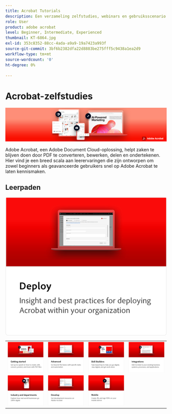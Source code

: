 ```yaml
---
title: Acrobat Tutorials
description: Een verzameling zelfstudies, webinars en gebruiksscenario's voor Adobe Acrobat
role: User
product: adobe acrobat
level: Beginner, Intermediate, Experienced
thumbnail: KT-6864.jpg
exl-id: 353c8352-88cc-4ada-a9a9-19a7423a993f
source-git-commit: 3bf6b2382dfa22d8883be275fff5c9438a1ea2d9
workflow-type: tm+mt
source-wordcount: '0'
ht-degree: 0%

---
```


# Acrobat-zelfstudies

![Acrobat-hoofdafbeelding](assets/Hero_Acrobat.jpg)

Adobe Acrobat, een Adobe Document Cloud-oplossing, helpt zaken te blijven doen door PDF te converteren, bewerken, delen en ondertekenen. Hier vind je een breed scala aan leerervaringen die zijn ontworpen om zowel beginners als geavanceerde gebruikers snel op Adobe Acrobat te laten kennismaken.

## Leerpaden

<table style="table-layout:fixed">
<tr>
  <td>
    <a href="getting-started/getting-started-overview.md">
      <img alt="Aan de slag" src="assets/acrobat_title_getting_started.png" />
    </a>
  </td>
  <td>
    <a href="advanced-tasks/advanced-tasks-overview.md">
      <img alt="Geavanceerde taken" src="assets/acrobat_title_advanced_tasks.png" />
    </a>
  </td>
  <td>
    <a href="skill-builder/skill-builder-webinars.md">
      <img alt="Skill Builder" src="assets/acrobat_title_skill_builder.png" />
    </a>
  </td>
  <td>
    <a href="integrate/integrate-overview.md">
      <img alt="Integraties" src="assets/acrobat_title_integrate.png" />
    </a>
  </td>
</tr>
<tr>
  <td>
    <a href="industry/industry-overview.md">
      <img alt="Industrie en diensten" src="assets/acrobat_title_industry.png" />
    </a>
  </td>  
  <td>
    <a href="develop/develop-overview.md">
      <img alt="Ontwikkelen" src="assets/acrobat_title_develop.png" />
    </a>
  </td>
  <a href="deploy/deploy-overview.md">
      <img alt="Implementeren" src="assets/acrobat_title_deploy.png" />
    </a>
  </td>
  <td>
    <a href="mobile/mobile-overview.md">
      <img alt="Mobiel" src="assets/acrobat_title_mobile.png" />
    </a>
  </td>
</tr>
</table>
